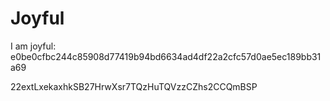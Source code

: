 # Joyful

I am joyful: e0be0cfbc244c85908d77419b94bd6634ad4df22a2cfc57d0ae5ec189bb31a69


22extLxekaxhkSB27HrwXsr7TQzHuTQVzzCZhs2CCQmBSP